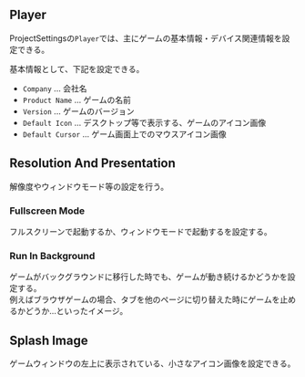 ## Player
ProjectSettingsの`Player`では、主にゲームの基本情報・デバイス関連情報を設定できる。

基本情報として、下記を設定できる。  
* `Company` ... 会社名
* `Product Name` ... ゲームの名前
* `Version` ... ゲームのバージョン
* `Default Icon` ... デスクトップ等で表示する、ゲームのアイコン画像
* `Default Cursor` ... ゲーム画面上でのマウスアイコン画像

## Resolution And Presentation
解像度やウィンドウモード等の設定を行う。

### Fullscreen Mode
フルスクリーンで起動するか、ウィンドウモードで起動するを設定する。

### Run In Background
ゲームがバックグラウンドに移行した時でも、ゲームが動き続けるかどうかを設定する。  
例えばブラウザゲームの場合、タブを他のページに切り替えた時にゲームを止めるかどうか…といったイメージ。

## Splash Image
ゲームウィンドウの左上に表示されている、小さなアイコン画像を設定できる。
